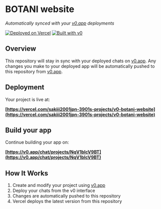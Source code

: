 # BOTANI website

*Automatically synced with your [v0.app](https://v0.app) deployments*

[![Deployed on Vercel](https://img.shields.io/badge/Deployed%20on-Vercel-black?style=for-the-badge&logo=vercel)](https://vercel.com/sakiii2001jpn-3901s-projects/v0-botani-website)
[![Built with v0](https://img.shields.io/badge/Built%20with-v0.app-black?style=for-the-badge)](https://v0.app/chat/projects/NqV1bIcV9BT)

## Overview

This repository will stay in sync with your deployed chats on [v0.app](https://v0.app).
Any changes you make to your deployed app will be automatically pushed to this repository from [v0.app](https://v0.app).

## Deployment

Your project is live at:

**[https://vercel.com/sakiii2001jpn-3901s-projects/v0-botani-website](https://vercel.com/sakiii2001jpn-3901s-projects/v0-botani-website)**

## Build your app

Continue building your app on:

**[https://v0.app/chat/projects/NqV1bIcV9BT](https://v0.app/chat/projects/NqV1bIcV9BT)**

## How It Works

1. Create and modify your project using [v0.app](https://v0.app)
2. Deploy your chats from the v0 interface
3. Changes are automatically pushed to this repository
4. Vercel deploys the latest version from this repository